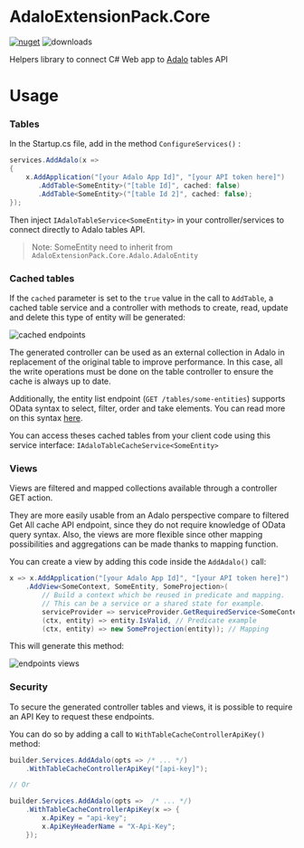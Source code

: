 # AdaloExtensionPack.Core

[![nuget](https://img.shields.io/nuget/v/AdaloExtensionPack.Core)](https://www.nuget.org/packages/AdaloExtensionPack.Core) ![downloads](https://img.shields.io/nuget/dt/AdaloExtensionPack.Core)

Helpers library to connect C# Web app to [Adalo](https://adalo.com) tables API

# Usage

### Tables

In the Startup.cs file, add in the method `ConfigureServices()` :
 
```csharp    
services.AddAdalo(x =>
{
    x.AddApplication("[your Adalo App Id]", "[your API token here]")
       .AddTable<SomeEntity>("[table Id]", cached: false)
       .AddTable<SomeEntity>("[table Id 2]", cached: false);
});
```        

Then inject `IAdaloTableService<SomeEntity>` in your controller/services to connect directly to Adalo tables API.

> Note: SomeEntity need to inherit from `AdaloExtensionPack.Core.Adalo.AdaloEntity`

### Cached tables

If the `cached` parameter is set to the `true` value in the call to `AddTable`, a cached table service and a controller with methods to create,
read, update and delete this type of entity will be generated:

![cached endpoints](https://i.imgur.com/ZGPUPYQ.png)

The generated controller can be used as an external collection in Adalo in replacement of the original table
to improve performance.
In this case, all the write operations must be done on the table controller to ensure the cache is always up to date.

Additionally, the entity list endpoint (`GET /tables/some-entities`) supports OData syntax to select, 
filter, order and take elements.
You can read more on this syntax [here](https://www.odata.org/getting-started/basic-tutorial/#queryData). 

You can access theses cached tables from your client code using this service interface: `IAdaloTableCacheService<SomeEntity>`

### Views

Views are filtered and mapped collections available through a controller GET action.

They are more easily usable from an Adalo perspective compare to filtered Get All cache API endpoint, since they do not require knowledge of OData query syntax.
Also, the views are more flexible since other mapping possibilities and aggregations can be made thanks to mapping function.

You can create a view by adding this code inside the `AddAdalo()` call:

```csharp    
x => x.AddApplication("[your Adalo App Id]", "[your API token here]")
    .AddView<SomeContext, SomeEntity, SomeProjection>(
        // Build a context which be reused in predicate and mapping. 
        // This can be a service or a shared state for example.
        serviceProvider => serviceProvider.GetRequiredService<SomeContext>(), 
        (ctx, entity) => entity.IsValid, // Predicate example
        (ctx, entity) => new SomeProjection(entity)); // Mapping
```  

This will generate this method:

![endpoints views](https://i.imgur.com/KBTHjBi.png)

### Security

To secure the generated controller tables and views, it is possible to require an API Key to request these endpoints.

You can do so by adding a call to `WithTableCacheControllerApiKey()` method:

```csharp
builder.Services.AddAdalo(opts => /* ... */)
    .WithTableCacheControllerApiKey("[api-key]");

// Or

builder.Services.AddAdalo(opts =>  /* ... */)
    .WithTableCacheControllerApiKey(x => {
        x.ApiKey = "api-key";
        x.ApiKeyHeaderName = "X-Api-Key";
    });
```
